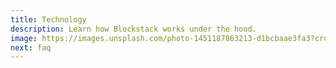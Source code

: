 ```yaml
---
title: Technology
description: Learn how Blockstack works under the hood.
image: https://images.unsplash.com/photo-1451187863213-d1bcbaae3fa3?crop=entropy&dpr=2&fit=crop&fm=jpg&h=1100&ixjsv=2.1.0&ixlib=rb-0.3.5&q=50&w=1500
next: faq
---
```

